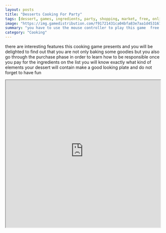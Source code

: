 ```yaml
---
layout: posts
title: "Desserts Cooking For Party"
tags: [dessert, games, ingredients, party, shopping, market, free, online, games, oyna, game, free, games, play, play, games]
image: "https://img.gamedistribution.com/f91721431ca04bfa83e7aa1d45316752.jpg"
summary: "you have to use the mouse controller to play this game  free online games oyna game free games play play games"
category: "Cooking"
---
```


there are interesting features this cooking game presents and you will be delighted to find out that you are not only baking some goodies but you also go through the purchase phase in order to learn how to be responsible once you pay for the ingredients on the list you will know exactly what kind of elements your dessert will contain make a good looking plate and do not forget to have fun

<iframe width="100%" height="480px;" src="https://flash.gamedistribution.com?game=f91721431ca04bfa83e7aa1d45316752"></iframe>
